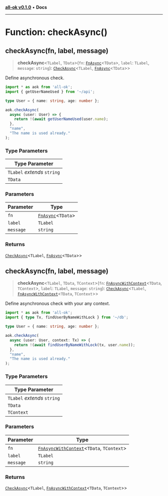 [**all-ok v0.1.0**](../README.md) • **Docs**

***

# Function: checkAsync()

## checkAsync(fn, label, message)

> **checkAsync**\<`TLabel`, `TData`\>(`fn`: [`FnAsync`](../-internal-/type-aliases/FnAsync.md)\<`TData`\>, `label`: `TLabel`, `message`: `string`): [`CheckAsync`](../type-aliases/CheckAsync.md)\<`TLabel`, [`FnAsync`](../-internal-/type-aliases/FnAsync.md)\<`TData`\>\>

Define asynchronous check.

```ts
import * as aok from 'all-ok';
import { getUserNameUsed } from '~/api';

type User = { name: string, age: number };

aok.checkAsync(
  async (user: User) => {
    return !(await getUserNameUsed(user.name);
  },
  "name",
  "The name is used already."
);
```

### Type Parameters

| Type Parameter |
| ------ |
| `TLabel` *extends* `string` |
| `TData` |

### Parameters

| Parameter | Type |
| ------ | ------ |
| `fn` | [`FnAsync`](../-internal-/type-aliases/FnAsync.md)\<`TData`\> |
| `label` | `TLabel` |
| `message` | `string` |

### Returns

[`CheckAsync`](../type-aliases/CheckAsync.md)\<`TLabel`, [`FnAsync`](../-internal-/type-aliases/FnAsync.md)\<`TData`\>\>

## checkAsync(fn, label, message)

> **checkAsync**\<`TLabel`, `TData`, `TContext`\>(`fn`: [`FnAsyncWithContext`](../-internal-/type-aliases/FnAsyncWithContext.md)\<`TData`, `TContext`\>, `label`: `TLabel`, `message`: `string`): [`CheckAsync`](../type-aliases/CheckAsync.md)\<`TLabel`, [`FnAsyncWithContext`](../-internal-/type-aliases/FnAsyncWithContext.md)\<`TData`, `TContext`\>\>

Define asynchronous check with your any context.

```ts
import * as aok from 'all-ok';
import { type Tx, findUserByNameWithLock } from '~/db';

type User = { name: string, age: number };

aok.checkAsync(
  async (user: User, context: Tx) => {
    return !(await findUserByNameWithLock(tx, user.name));
  },
  "name",
  "The name is used already."
);
```

### Type Parameters

| Type Parameter |
| ------ |
| `TLabel` *extends* `string` |
| `TData` |
| `TContext` |

### Parameters

| Parameter | Type |
| ------ | ------ |
| `fn` | [`FnAsyncWithContext`](../-internal-/type-aliases/FnAsyncWithContext.md)\<`TData`, `TContext`\> |
| `label` | `TLabel` |
| `message` | `string` |

### Returns

[`CheckAsync`](../type-aliases/CheckAsync.md)\<`TLabel`, [`FnAsyncWithContext`](../-internal-/type-aliases/FnAsyncWithContext.md)\<`TData`, `TContext`\>\>
